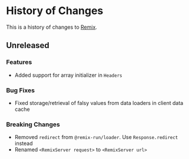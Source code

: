 # History of Changes

This is a history of changes to [Remix](https://remix.run).

## Unreleased

### Features

- Added support for array initializer in `Headers`

### Bug Fixes

- Fixed storage/retrieval of falsy values from data loaders in client data cache

### Breaking Changes

- Removed `redirect` from `@remix-run/loader`. Use `Response.redirect` instead
- Renamed `<RemixServer request>` to `<RemixServer url>`
